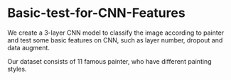 # Basic-test-for-CNN-Features
We create a 3-layer CNN model to classify the image according to painter and test some basic features on CNN, such as layer number, dropout and data augment.

Our dataset consists of 11 famous painter, who have different painting styles.
